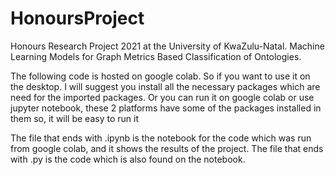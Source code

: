 # HonoursProject
Honours Research Project 2021 at the University of KwaZulu-Natal. Machine Learning Models for Graph Metrics Based Classification of Ontologies.


The following code is hosted on google colab. So if you want to use it on the desktop. I will suggest you install all the necessary packages
which are need for the imported packages.
Or you can run it on google colab or use jupyter notebook, these 2 platforms have some of the packages installed in them so, it will be easy to run it 

The file that ends with .ipynb is the notebook for the code which was run from google colab, and it shows the results of the project. 
The file that ends with .py is the code which is also found on the notebook.
